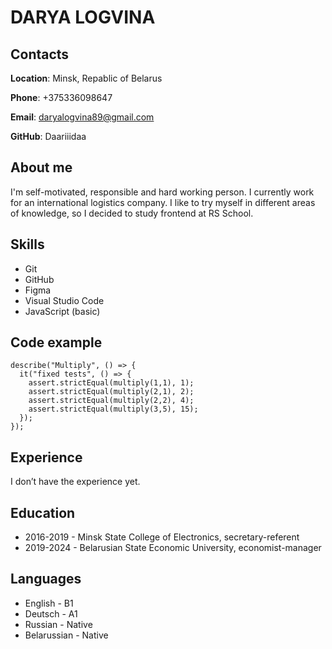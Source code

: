# DARYA LOGVINA

## Contacts

**Location**: Minsk, Repablic of Belarus

**Phone**: +375336098647

**Email**: daryalogvina89@gmail.com

**GitHub**: Daariiidaa

## About me
I'm self-motivated, responsible and hard working person. I currently work for an international logistics company. I like to try myself in different areas of knowledge, so I decided to study frontend at RS School.

## Skills
* Git
* GitHub
* Figma
* Visual Studio Code
* JavaScript (basic)

## Code example
```
describe("Multiply", () => {
  it("fixed tests", () => {
    assert.strictEqual(multiply(1,1), 1);
    assert.strictEqual(multiply(2,1), 2);
    assert.strictEqual(multiply(2,2), 4);
    assert.strictEqual(multiply(3,5), 15);   
  });
});
```

## Experience
I don’t have the experience yet.

## Education
-  2016-2019 - Minsk State College of Electronics, secretary-referent
- 2019-2024 - Belarusian State Economic University, economist-manager

## Languages
+ English - B1
+ Deutsch - A1
+ Russian - Native
+ Belarussian - Native